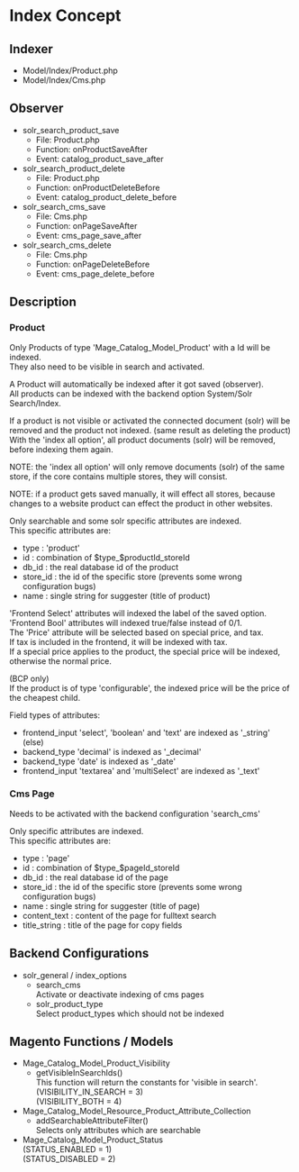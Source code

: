 # Index Concept
## Indexer
 - Model/Index/Product.php
 - Model/Index/Cms.php
## Observer
 - solr_search_product_save
   - File: Product.php
   - Function: onProductSaveAfter
   - Event: catalog_product_save_after
 - solr_search_product_delete
   - File: Product.php
   - Function: onProductDeleteBefore
   - Event: catalog_product_delete_before
 - solr_search_cms_save
   - File: Cms.php
   - Function: onPageSaveAfter
   - Event: cms_page_save_after
 - solr_search_cms_delete
   - File: Cms.php
   - Function: onPageDeleteBefore
   - Event: cms_page_delete_before
## Description
### Product
Only Products of type 'Mage_Catalog_Model_Product' with a Id will be indexed.  
They also need to be visible in search and activated.  

A Product will automatically be indexed after it got saved (observer).  
All products can be indexed with the backend option System/Solr Search/Index.  

If a product is not visible or activated the connected document (solr) will be removed and the product not indexed. (same result as deleting the product)  
With the 'index all option', all product documents (solr) will be removed, before indexing them again.  

NOTE: the 'index all option' will only remove documents (solr) of the same store, if the core contains multiple stores, they will consist.  

NOTE: if a product gets saved manually, it will effect all stores, because changes to a website product can effect the product in other websites.

Only searchable and some solr specific attributes are indexed.  
This specific attributes are:
 - type : 'product'
 - id : combination of $type_$productId_storeId
 - db_id : the real database id of the product
 - store_id : the id of the specific store (prevents some wrong configuration bugs)
 - name : single string for suggester (title of product)

'Frontend Select' attributes will indexed the label of the saved option.  
'Frontend Bool' attributes will indexed true/false instead of 0/1.  
The 'Price' attribute will be selected based on special price, and tax.  
If tax is included in the frontend, it will be indexed with tax.  
If a special price applies to the product, the special price will be indexed, otherwise the normal price.  

(BCP only)  
If the product is of type 'configurable', the indexed price will be the price of the cheapest child.  

Field types of attributes:
 - frontend_input 'select', 'boolean' and 'text' are indexed as '_string'  
 (else)
 - backend_type 'decimal' is indexed as '_decimal'
 - backend_type 'date' is indexed as '_date'
 - frontend_input 'textarea' and 'multiSelect' are indexed as '_text'
### Cms Page
Needs to be activated with the backend configuration 'search_cms'  

Only specific attributes are indexed.  
This specific attributes are:
 - type : 'page'
 - id : combination of $type_$pageId_storeId
 - db_id : the real database id of the page
 - store_id : the id of the specific store (prevents some wrong configuration bugs)
 - name : single string for suggester (title of page)
 - content_text : content of the page for fulltext search
 - title_string : title of the page for copy fields
## Backend Configurations
 - solr_general / index_options
   - search_cms  
   Activate or deactivate indexing of cms pages
   - solr_product_type  
   Select product_types which should not be indexed
## Magento Functions / Models
 - Mage_Catalog_Model_Product_Visibility
   - getVisibleInSearchIds()  
   This function will return the constants for 'visible in search'.  
   (VISIBILITY_IN_SEARCH = 3)  
   (VISIBILITY_BOTH = 4)
 - Mage_Catalog_Model_Resource_Product_Attribute_Collection
   - addSearchableAttributeFilter()  
   Selects only attributes which are searchable
 - Mage_Catalog_Model_Product_Status  
   (STATUS_ENABLED = 1)  
   (STATUS_DISABLED = 2)
